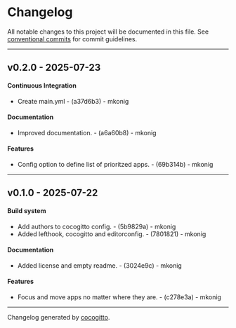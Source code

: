# Changelog
All notable changes to this project will be documented in this file. See [conventional commits](https://www.conventionalcommits.org/) for commit guidelines.

- - -
## v0.2.0 - 2025-07-23
#### Continuous Integration
- Create main.yml - (a37d6b3) - mkonig
#### Documentation
- Improved documentation. - (a6a60b8) - mkonig
#### Features
- Config option to define list of prioritzed apps. - (69b314b) - mkonig

- - -

## v0.1.0 - 2025-07-22
#### Build system
- Add authors to cocogitto config. - (5b9829a) - mkonig
- Added lefthook, cocogitto and editorconfig. - (7801821) - mkonig
#### Documentation
- Added license and empty readme. - (3024e9c) - mkonig
#### Features
- Focus and move apps no matter where they are. - (c278e3a) - mkonig

- - -

Changelog generated by [cocogitto](https://github.com/cocogitto/cocogitto).